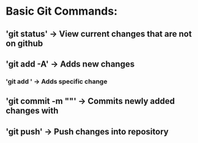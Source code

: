 # Basic Git Commands:
## 'git status' -> View current changes that are not on github
## 'git add -A' -> Adds new changes
### 'git add <specific file>' -> Adds specific change
## 'git commit -m "<message>"' -> Commits newly added changes with <message>
## 'git push' -> Push changes into repository